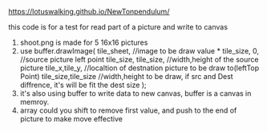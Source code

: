https://lotuswalking.github.io/NewTonpendulum/

this code is for a test for read part of a picture and write to canvas
1. shoot.png is made for 5 16x16 pictures
2. use buffer.drawImage(
        tile_sheet,  //image to be draw
        value * tile_size, 0, //source picture left point
        tile_size, tile_size,  //width,height of the source picture
        tile_x,tile_y,         //localtion of destnation picture to be draw to(leftTop Point)
        tile_size,tile_size    //width,height to be draw, if src and Dest diffrence, it's will be fit the dest size
        );
3. it's also using buffer to write data to new canvas, buffer is a canvas in memroy.
4. array could you shift to remove first value, and push to the end of picture to make move effective
